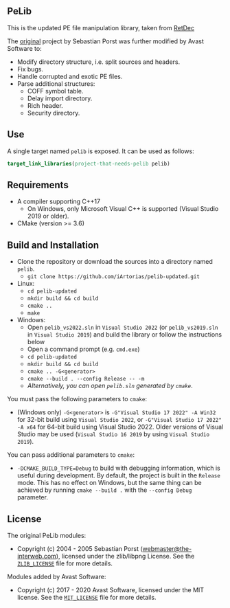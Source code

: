 ## PeLib

This is the updated PE file manipulation library, taken from [RetDec](https://github.com/avast/retdec)

The [original](http://www.pelib.com/index.php) project by Sebastian Porst was further modified by Avast Software to:
* Modify directory structure, i.e. split sources and headers.
* Fix bugs.
* Handle corrupted and exotic PE files.
* Parse additional structures:
  * COFF symbol table.
  * Delay import directory.
  * Rich header.
  * Security directory.

## Use

A single target named `pelib` is exposed. It can be used as follows:
```cmake
target_link_libraries(project-that-needs-pelib pelib)
```

## Requirements

* A compiler supporting C++17
  * On Windows, only Microsoft Visual C++ is supported (Visual Studio 2019 or older).
* CMake (version >= 3.6)

## Build and Installation

* Clone the repository or download the sources into a directory named `pelib`.
  * `git clone https://github.com/iArtorias/pelib-updated.git`
* Linux:
  * `cd pelib-updated`
  * `mkdir build && cd build`
  * `cmake ..`
  * `make`
* Windows:
  * Open `pelib_vs2022.sln` in `Visual Studio 2022` (or `pelib_vs2019.sln` in `Visual Studio 2019`) and build the library or follow the instructions below
  * Open a command prompt (e.g. `cmd.exe`)
  * `cd pelib-updated`
  * `mkdir build && cd build`
  * `cmake .. -G<generator>`
  * `cmake --build . --config Release -- -m`
  * *Alternatively, you can open `pelib.sln` generated by `cmake`*.

You must pass the following parameters to `cmake`:
* (Windows only) `-G<generator>` is `-G"Visual Studio 17 2022" -A Win32` for 32-bit build using `Visual Studio 2022`, or `-G"Visual Studio 17 2022" -A x64` for 64-bit build using Visual Studio 2022. Older versions of Visual Studio may be used (`Visual Studio 16 2019` by using `Visual Studio 2019`).

You can pass additional parameters to `cmake`:
* `-DCMAKE_BUILD_TYPE=Debug` to build with debugging information, which is useful during development. By default, the project is built in the `Release` mode. This has no effect on Windows, but the same thing can be achieved by running `cmake --build .` with the `--config Debug` parameter.

## License

The original PeLib modules:
* Copyright (c) 2004 - 2005 Sebastian Porst (webmaster@the-interweb.com), licensed under the zlib/libpng License. See the [`ZLIB_LICENSE`](https://github.com/iArtorias/pelib-updated/blob/master/ZLIB_LICENSE) file for more details.

Modules added by Avast Software:
* Copyright (c) 2017 - 2020 Avast Software, licensed under the MIT license. See the [`MIT_LICENSE`](https://github.com/iArtorias/pelib-updated/blob/master/MIT_LICENSE) file for more details.
